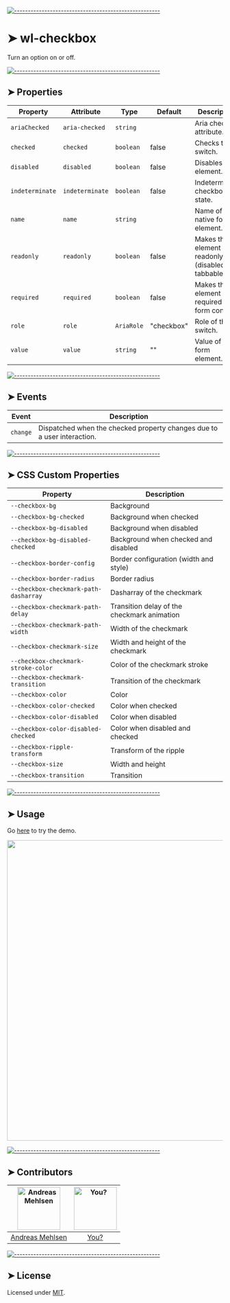 
[![-----------------------------------------------------](https://raw.githubusercontent.com/andreasbm/readme/master/assets/lines/colored.png)](#wl-checkbox)

# ➤ wl-checkbox

Turn an option on or off.


[![-----------------------------------------------------](https://raw.githubusercontent.com/andreasbm/readme/master/assets/lines/colored.png)](#properties)

## ➤ Properties

| Property        | Attribute       | Type       | Default    | Description                                      |
|-----------------|-----------------|------------|------------|--------------------------------------------------|
| `ariaChecked`   | `aria-checked`  | `string`   |            | Aria checked attribute.                          |
| `checked`       | `checked`       | `boolean`  | false      | Checks the switch.                               |
| `disabled`      | `disabled`      | `boolean`  | false      | Disables the element.                            |
| `indeterminate` | `indeterminate` | `boolean`  | false      | Indeterminate checkbox state.                    |
| `name`          | `name`          | `string`   |            | Name of the native form element.                 |
| `readonly`      | `readonly`      | `boolean`  | false      | Makes the element readonly (disabled but tabbable) |
| `required`      | `required`      | `boolean`  | false      | Makes the element required in a form context.    |
| `role`          | `role`          | `AriaRole` | "checkbox" | Role of the switch.                              |
| `value`         | `value`         | `string`   | ""         | Value of the form element.                       |


[![-----------------------------------------------------](https://raw.githubusercontent.com/andreasbm/readme/master/assets/lines/colored.png)](#events)

## ➤ Events

| Event    | Description                                      |
|----------|--------------------------------------------------|
| `change` | Dispatched when the checked property changes due to a user interaction. |


[![-----------------------------------------------------](https://raw.githubusercontent.com/andreasbm/readme/master/assets/lines/colored.png)](#css-custom-properties)

## ➤ CSS Custom Properties

| Property                              | Description                                 |
|---------------------------------------|---------------------------------------------|
| `--checkbox-bg`                       | Background                                  |
| `--checkbox-bg-checked`               | Background when checked                     |
| `--checkbox-bg-disabled`              | Background when disabled                    |
| `--checkbox-bg-disabled-checked`      | Background when checked and disabled        |
| `--checkbox-border-config`            | Border configuration (width and style)      |
| `--checkbox-border-radius`            | Border radius                               |
| `--checkbox-checkmark-path-dasharray` | Dasharray of the checkmark                  |
| `--checkbox-checkmark-path-delay`     | Transition delay of the checkmark animation |
| `--checkbox-checkmark-path-width`     | Width of the checkmark                      |
| `--checkbox-checkmark-size`           | Width and height of the checkmark           |
| `--checkbox-checkmark-stroke-color`   | Color of the checkmark stroke               |
| `--checkbox-checkmark-transition`     | Transition of the checkmark                 |
| `--checkbox-color`                    | Color                                       |
| `--checkbox-color-checked`            | Color when checked                          |
| `--checkbox-color-disabled`           | Color when disabled                         |
| `--checkbox-color-disabled-checked`   | Color when disabled and checked             |
| `--checkbox-ripple-transform`         | Transform of the ripple                     |
| `--checkbox-size`                     | Width and height                            |
| `--checkbox-transition`               | Transition                                  |



[![-----------------------------------------------------](https://raw.githubusercontent.com/andreasbm/readme/master/assets/lines/colored.png)](#usage)

## ➤ Usage

Go [here](https://weightless.dev/elements/checkbox) to try the demo.

<a href="https://weightless.dev/elements/checkbox" align="center">
  <img src="https://raw.githubusercontent.com/andreasbm/elements/master/screenshots/wl-checkbox.png" width="700" />
</a>


[![-----------------------------------------------------](https://raw.githubusercontent.com/andreasbm/readme/master/assets/lines/colored.png)](#contributors)

## ➤ Contributors
	

| [<img alt="Andreas Mehlsen" src="https://avatars1.githubusercontent.com/u/6267397?s=460&v=4" width="100">](https://twitter.com/andreasmehlsen) | [<img alt="You?" src="https://joeschmoe.io/api/v1/random" width="100">](https://github.com/andreasbm/weightless/blob/master/CONTRIBUTING.md) |
|:--------------------------------------------------:|:--------------------------------------------------:|
| [Andreas Mehlsen](https://twitter.com/andreasmehlsen) | [You?](https://github.com/andreasbm/weightless/blob/master/CONTRIBUTING.md) |


[![-----------------------------------------------------](https://raw.githubusercontent.com/andreasbm/readme/master/assets/lines/colored.png)](#license)

## ➤ License
	
Licensed under [MIT](https://opensource.org/licenses/MIT).
